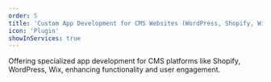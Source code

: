 ```yaml
---
order: 5
title: 'Custom App Development for CMS Websites (WordPress, Shopify, Wix, etc.)'
icon: 'Plugin'
showInServices: true
---
```


Offering specialized app development for CMS platforms like Shopify, WordPress, Wix, enhancing functionality and user engagement.
